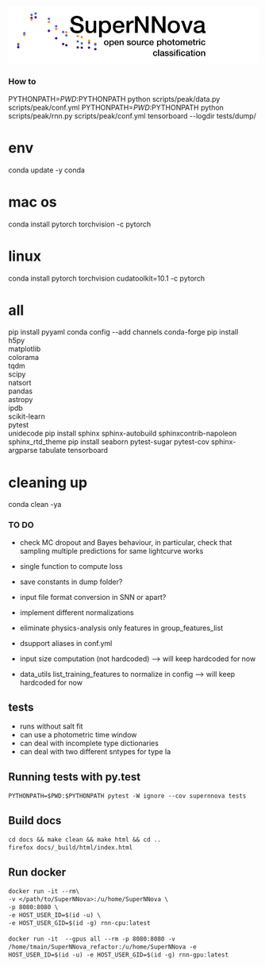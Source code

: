 
![Logo](docs/SuperNNova.png)

### How to
PYTHONPATH=$PWD:$PYTHONPATH python scripts/peak/data.py scripts/peak/conf.yml
PYTHONPATH=$PWD:$PYTHONPATH python scripts/peak/rnn.py scripts/peak/conf.yml
tensorboard --logdir tests/dump/ 

# env
conda update -y conda
# mac os
conda install pytorch torchvision -c pytorch
# linux
conda install pytorch torchvision cudatoolkit=10.1 -c pytorch

# all
pip install pyyaml
conda config --add channels conda-forge
pip install \
    h5py \
    matplotlib \
    colorama \
    tqdm \
    scipy \
    natsort \
    pandas \
    astropy \
    ipdb \
    scikit-learn \
    pytest \
    unidecode 
pip install sphinx sphinx-autobuild sphinxcontrib-napoleon sphinx_rtd_theme
pip install seaborn pytest-sugar pytest-cov sphinx-argparse tabulate tensorboard

# cleaning up
conda clean -ya

### TO DO

- check MC dropout and Bayes behaviour, in particular, check that sampling multiple predictions for same lightcurve works
- single function to compute loss
- save constants in dump folder?
- input file format conversion in SNN or apart?
- implement different normalizations
- eliminate physics-analysis only features in group_features_list
- dsupport aliases in conf.yml

- input size computation (not hardcoded)  --> will keep hardcoded for now
- data_utils list_training_features to normalize in config --> will keep hardcoded for now


## tests
- runs without salt fit
- can use a photometric time window
- can deal with incomplete type dictionaries
- can deal with two different sntypes for type Ia


## Running tests with py.test <a name="tests"></a>

    PYTHONPATH=$PWD:$PYTHONPATH pytest -W ignore --cov supernnova tests


## Build docs <a name="docs"></a>

    cd docs && make clean && make html && cd ..
    firefox docs/_build/html/index.html


## Run docker

    docker run -it --rm\
    -v </path/to/SuperNNova>:/u/home/SuperNNova \
    -p 8080:8080 \
    -e HOST_USER_ID=$(id -u) \
    -e HOST_USER_GID=$(id -g) rnn-cpu:latest

    docker run -it  --gpus all --rm -p 8080:8080 -v /home/tmain/SuperNNova_refactor:/u/home/SuperNNova -e HOST_USER_ID=$(id -u) -e HOST_USER_GID=$(id -g) rnn-gpu:latest
